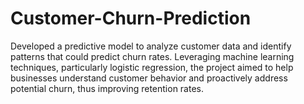 # Customer-Churn-Prediction

Developed a predictive model to analyze customer data and identify patterns that could predict churn rates. Leveraging machine learning techniques, particularly logistic regression, the project aimed to help businesses understand customer behavior and proactively address potential churn, thus improving retention rates.
